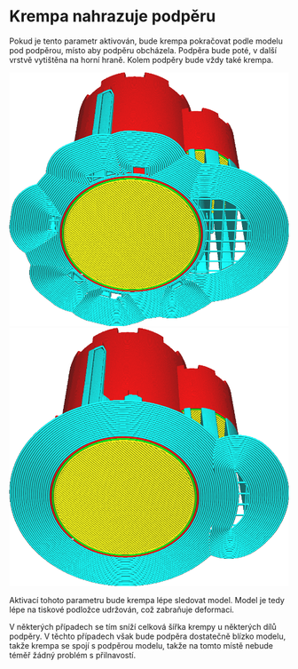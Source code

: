 Krempa nahrazuje podpěru
====
Pokud je tento parametr aktivován, bude krempa pokračovat podle modelu pod podpěrou, místo aby podpěru obcházela. Podpěra bude poté, v další vrstvě vytištěna na horní hraně. Kolem podpěry bude vždy také krempa.

![Zakázáno, krempa prochází kolem podpěry](../../../articles/images/brim_replaces_support_disabled.png)
![Po aktivaci je krempa pod podpěrou](../../../articles/images/brim_replaces_support_enabled.png)

Aktivací tohoto parametru bude krempa lépe sledovat model. Model je tedy lépe na tiskové podložce udržován, což zabraňuje deformaci.

V některých případech se tím sníží celková šířka krempy u některých dílů podpěry. V těchto případech však bude podpěra dostatečně blízko modelu, takže krempa se spojí s podpěrou modelu, takže na tomto místě nebude téměř žádný problém s přilnavostí.
